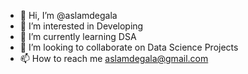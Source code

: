 - 👋 Hi, I’m @aslamdegala
- 👀 I’m interested in Developing 
- 🌱 I’m currently learning DSA
- 💞️ I’m looking to collaborate on Data Science Projects
- 📫 How to reach me aslamdegala@gmail.com

<!---
aslamdegala/aslamdegala is a ✨ special ✨ repository because its `README.md` (this file) appears on your GitHub profile.
You can click the Preview link to take a look at your changes.
--->
